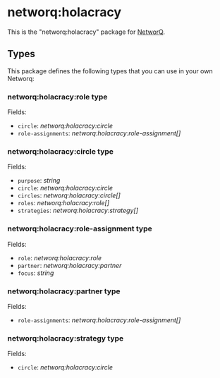 networq:holacracy
====

This is the "networq:holacracy" package for [NetworQ](https://github.com/networq).

## Types

This package defines the following types that you can use in your own Networq:

### networq:holacracy:role type

Fields:

  * `circle`: *networq:holacracy:circle*
  * `role-assignments`: *networq:holacracy:role-assignment[]*

### networq:holacracy:circle type

Fields:

  * `purpose`: *string*
  * `circle`: *networq:holacracy:circle*
  * `circles`: *networq:holacracy:circle[]*
  * `roles`: *networq:holacracy:role[]*
  * `strategies`: *networq:holacracy:strategy[]*

### networq:holacracy:role-assignment type

Fields:

  * `role`: *networq:holacracy:role*
  * `partner`: *networq:holacracy:partner*
  * `focus`: *string*

### networq:holacracy:partner type

Fields:

  * `role-assignments`: *networq:holacracy:role-assignment[]*

### networq:holacracy:strategy type

Fields:

  * `circle`: *networq:holacracy:circle*


